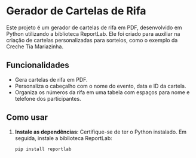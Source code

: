 # Gerador de Cartelas de Rifa

Este projeto é um gerador de cartelas de rifa em PDF, desenvolvido em Python utilizando a biblioteca ReportLab. Ele foi criado para auxiliar na criação de cartelas personalizadas para sorteios, como o exemplo da Creche Tia Mariazinha.

## Funcionalidades

- Gera cartelas de rifa em PDF.
- Personaliza o cabeçalho com o nome do evento, data e ID da cartela.
- Organiza os números da rifa em uma tabela com espaços para nome e telefone dos participantes.

## Como usar

1. **Instale as dependências**:
   Certifique-se de ter o Python instalado. Em seguida, instale a biblioteca ReportLab:
   ```bash
   pip install reportlab
